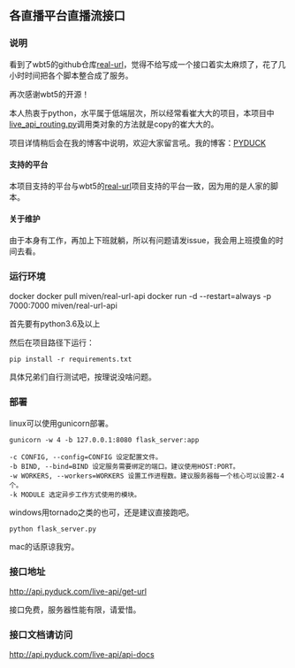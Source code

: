 ## 各直播平台直播流接口

### 说明

看到了wbt5的github仓库[real-url][1]，觉得不给写成一个接口着实太麻烦了，花了几小时时间把各个脚本整合成了服务。

再次感谢wbt5的开源！

本人热衷于python，水平属于低端层次，所以经常看崔大大的项目，本项目中[live_api_routing.py][3]调用类对象的方法就是copy的崔大大的。

项目详情稍后会在我的博客中说明，欢迎大家留言吼。我的博客：[PYDUCK][2]

#### 支持的平台

本项目支持的平台与wbt5的[real-url][1]项目支持的平台一致，因为用的是人家的脚本。

#### 关于维护

由于本身有工作，再加上下班就躺，所以有问题请发issue，我会用上班摸鱼的时间去看。

### 运行环境
docker
docker pull miven/real-url-api
docker run -d --restart=always -p 7000:7000 miven/real-url-api

首先要有python3.6及以上

然后在项目路径下运行：

```shell
pip install -r requirements.txt
```

具体兄弟们自行测试吧，按理说没啥问题。

### 部署

linux可以使用gunicorn部署。

```shell
gunicorn -w 4 -b 127.0.0.1:8080 flask_server:app
```

```
-c CONFIG, --config=CONFIG 设定配置文件。
-b BIND, --bind=BIND 设定服务需要绑定的端口。建议使用HOST:PORT。 
-w WORKERS, --workers=WORKERS 设置工作进程数。建议服务器每一个核心可以设置2-4个。 
-k MODULE 选定异步工作方式使用的模块。
```

windows用tornado之类的也可，还是建议直接跑吧。

```shell
python flask_server.py
```

mac的话原谅我穷。

### 接口地址

http://api.pyduck.com/live-api/get-url

接口免费，服务器性能有限，请爱惜。

### 接口文档请访问

http://api.pyduck.com/live-api/api-docs

[1]: https://github.com/wbt5/real-url

[2]: https://www.pyduck.com/

[3]: routings/live_api_routing.py
